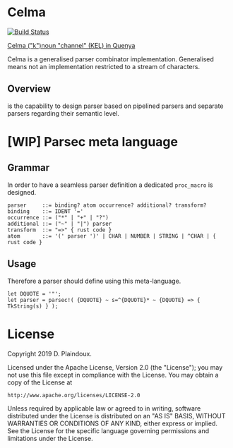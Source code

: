# Celma 

[![Build Status](https://travis-ci.org/d-plaindoux/celma.svg?branch=master)](https://travis-ci.org/d-plaindoux/celma)

[Celma ("k")noun "channel" (KEL) in Quenya](https://www.elfdict.com/w/kelma)

Celma is a generalised parser combinator implementation. Generalised means not an implementation restricted to a stream of characters.

## Overview

is the capability to design parser based on pipelined parsers and separate parsers regarding their semantic level.

# [WIP] Parsec meta language

## Grammar
In order to have a seamless parser definition a dedicated `proc_macro` is designed.

```
parser     ::= binding? atom occurrence? additional? transform?
binding    ::= IDENT '='
occurrence ::= ("*" | "+" | "?")
additional ::= ("~" | "|") parser
transform  ::= "=>" { rust code }
atom       ::= '(' parser ')' | CHAR | NUMBER | STRING | ^CHAR | { rust code }
```

##  Usage

Therefore a parser should define using this meta-language.

```
let DQUOTE = '"';
let parser = parsec!( {DQUOTE} ~ s=^{DQUOTE}* ~ {DQUOTE} => { TkString(s) } );
```

# License

Copyright 2019 D. Plaindoux.

Licensed under the Apache License, Version 2.0 (the "License");
you may not use this file except in compliance with the License.
You may obtain a copy of the License at

    http://www.apache.org/licenses/LICENSE-2.0

Unless required by applicable law or agreed to in writing, software
distributed under the License is distributed on an "AS IS" BASIS,
WITHOUT WARRANTIES OR CONDITIONS OF ANY KIND, either express or implied.
See the License for the specific language governing permissions and
limitations under the License.

